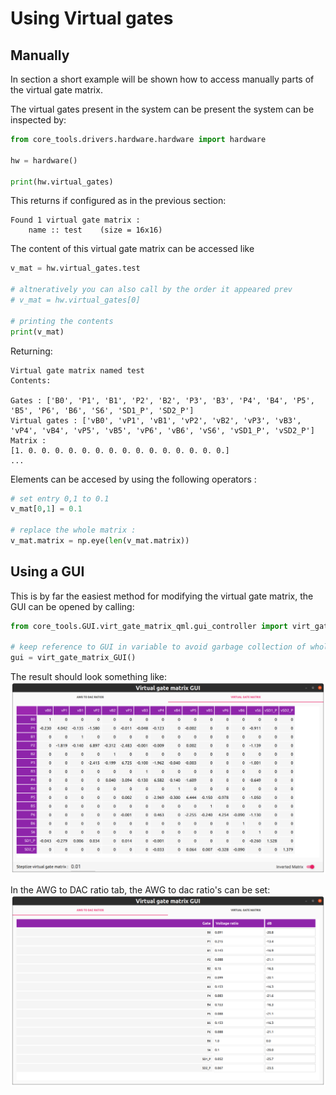 Using Virtual gates
===================

Manually
--------

In section a short example will be shown how to access manually parts of the virtual gate matrix.


The virtual gates present in the system can be present the system can be inspected by:
```python
from core_tools.drivers.hardware.hardware import hardware

hw = hardware()

print(hw.virtual_gates)
```
This returns if configured as in the previous section:
```
Found 1 virtual gate matrix :
	name :: test 	(size = 16x16)
```
The content of this virtual gate matrix can be accessed like
```python
v_mat = hw.virtual_gates.test

# altneratively you can also call by the order it appeared prev
# v_mat = hw.virtual_gates[0]

# printing the contents
print(v_mat)
```
Returning:
```
Virtual gate matrix named test
Contents:

Gates : ['B0', 'P1', 'B1', 'P2', 'B2', 'P3', 'B3', 'P4', 'B4', 'P5', 'B5', 'P6', 'B6', 'S6', 'SD1_P', 'SD2_P']
Virtual gates : ['vB0', 'vP1', 'vB1', 'vP2', 'vB2', 'vP3', 'vB3', 'vP4', 'vB4', 'vP5', 'vB5', 'vP6', 'vB6', 'vS6', 'vSD1_P', 'vSD2_P']
Matrix :
[1. 0. 0. 0. 0. 0. 0. 0. 0. 0. 0. 0. 0. 0. 0. 0.]
...
```
Elements can be accesed by using the following operators : 
```python
# set entry 0,1 to 0.1
v_mat[0,1] = 0.1

# replace the whole matrix :
v_mat.matrix = np.eye(len(v_mat.matrix))
```

Using a GUI
-----------

This is by far the easiest method for modifying the virtual gate matrix, the GUI can be opened by calling:
```python
from core_tools.GUI.virt_gate_matrix_qml.gui_controller import virt_gate_matrix_GUI

# keep reference to GUI in variable to avoid garbage collection of whole GUI.
gui = virt_gate_matrix_GUI()
```

The result should look something like:
![](img/virt_gate_matrix_gui.png)

In the AWG to DAC ratio tab, the AWG to dac ratio's can be set:
![](img/AWG_to_dac_ratio.png)